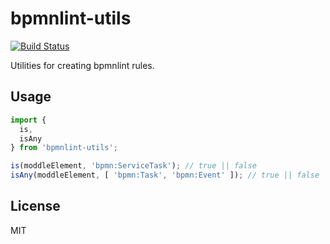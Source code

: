 # bpmnlint-utils

[![Build Status](https://travis-ci.org/bpmn-io/bpmnlint-utils.svg?branch=master)](https://travis-ci.org/bpmn-io/bpmnlint-utils)

Utilities for creating bpmnlint rules.


## Usage

```javascript
import {
  is,
  isAny
} from 'bpmnlint-utils';

is(moddleElement, 'bpmn:ServiceTask'); // true || false
isAny(moddleElement, [ 'bpmn:Task', 'bpmn:Event' ]); // true || false
```


## License

MIT
